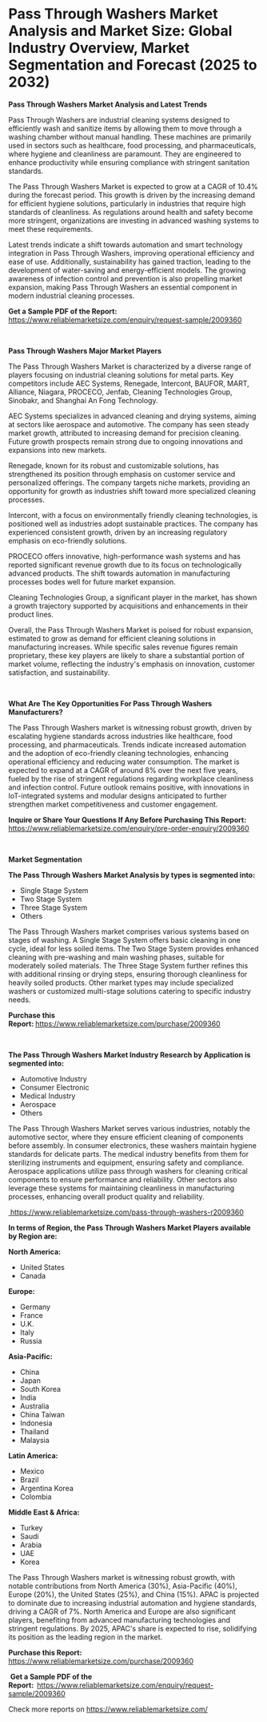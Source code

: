 <p><h1>Pass Through Washers Market Analysis and Market Size: Global Industry Overview, Market Segmentation and Forecast (2025 to 2032)</h1></p><p><strong>Pass Through Washers Market Analysis and Latest Trends</strong></p>
<p><p>Pass Through Washers are industrial cleaning systems designed to efficiently wash and sanitize items by allowing them to move through a washing chamber without manual handling. These machines are primarily used in sectors such as healthcare, food processing, and pharmaceuticals, where hygiene and cleanliness are paramount. They are engineered to enhance productivity while ensuring compliance with stringent sanitation standards.</p><p>The Pass Through Washers Market is expected to grow at a CAGR of 10.4% during the forecast period. This growth is driven by the increasing demand for efficient hygiene solutions, particularly in industries that require high standards of cleanliness. As regulations around health and safety become more stringent, organizations are investing in advanced washing systems to meet these requirements. </p><p>Latest trends indicate a shift towards automation and smart technology integration in Pass Through Washers, improving operational efficiency and ease of use. Additionally, sustainability has gained traction, leading to the development of water-saving and energy-efficient models. The growing awareness of infection control and prevention is also propelling market expansion, making Pass Through Washers an essential component in modern industrial cleaning processes.</p></p>
<p><strong>Get a Sample PDF of the Report:&nbsp;</strong> <a href="https://www.reliablemarketsize.com/enquiry/request-sample/2009360?utm_campaign=1879&utm_medium=2&utm_source=Github&utm_content=ia&utm_term=02032025&utm_id=pass-through-washers">https://www.reliablemarketsize.com/enquiry/request-sample/2009360</a></p>
<p>&nbsp;</p>
<p><strong>Pass Through Washers Major Market Players</strong></p>
<p><p>The Pass Through Washers Market is characterized by a diverse range of players focusing on industrial cleaning solutions for metal parts. Key competitors include AEC Systems, Renegade, Intercont, BAUFOR, MART, Alliance, Niagara, PROCECO, Jenfab, Cleaning Technologies Group, Sinobakr, and Shanghai An Fong Technology.</p><p>AEC Systems specializes in advanced cleaning and drying systems, aiming at sectors like aerospace and automotive. The company has seen steady market growth, attributed to increasing demand for precision cleaning. Future growth prospects remain strong due to ongoing innovations and expansions into new markets.</p><p>Renegade, known for its robust and customizable solutions, has strengthened its position through emphasis on customer service and personalized offerings. The company targets niche markets, providing an opportunity for growth as industries shift toward more specialized cleaning processes.</p><p>Intercont, with a focus on environmentally friendly cleaning technologies, is positioned well as industries adopt sustainable practices. The company has experienced consistent growth, driven by an increasing regulatory emphasis on eco-friendly solutions.</p><p>PROCECO offers innovative, high-performance wash systems and has reported significant revenue growth due to its focus on technologically advanced products. The shift towards automation in manufacturing processes bodes well for future market expansion.</p><p>Cleaning Technologies Group, a significant player in the market, has shown a growth trajectory supported by acquisitions and enhancements in their product lines. </p><p>Overall, the Pass Through Washers Market is poised for robust expansion, estimated to grow as demand for efficient cleaning solutions in manufacturing increases. While specific sales revenue figures remain proprietary, these key players are likely to share a substantial portion of market volume, reflecting the industry's emphasis on innovation, customer satisfaction, and sustainability.</p></p>
<p>&nbsp;</p>
<p><strong>What Are The Key Opportunities For Pass Through Washers Manufacturers?</strong></p>
<p><p>The Pass Through Washers market is witnessing robust growth, driven by escalating hygiene standards across industries like healthcare, food processing, and pharmaceuticals. Trends indicate increased automation and the adoption of eco-friendly cleaning technologies, enhancing operational efficiency and reducing water consumption. The market is expected to expand at a CAGR of around 8% over the next five years, fueled by the rise of stringent regulations regarding workplace cleanliness and infection control. Future outlook remains positive, with innovations in IoT-integrated systems and modular designs anticipated to further strengthen market competitiveness and customer engagement.</p></p>
<p><strong>Inquire or Share Your Questions If Any Before Purchasing This Report:</strong> <a href="https://www.reliablemarketsize.com/enquiry/pre-order-enquiry/2009360?utm_campaign=1879&utm_medium=2&utm_source=Github&utm_content=ia&utm_term=02032025&utm_id=pass-through-washers">https://www.reliablemarketsize.com/enquiry/pre-order-enquiry/2009360</a></p>
<p>&nbsp;</p>
<p><strong>Market Segmentation</strong></p>
<p><strong>The Pass Through Washers Market Analysis by types is segmented into:</strong></p>
<p><ul><li>Single Stage System</li><li>Two Stage System</li><li>Three Stage System</li><li>Others</li></ul></p>
<p><p>The Pass Through Washers market comprises various systems based on stages of washing. A Single Stage System offers basic cleaning in one cycle, ideal for less soiled items. The Two Stage System provides enhanced cleaning with pre-washing and main washing phases, suitable for moderately soiled materials. The Three Stage System further refines this with additional rinsing or drying steps, ensuring thorough cleanliness for heavily soiled products. Other market types may include specialized washers or customized multi-stage solutions catering to specific industry needs.</p></p>
<p><strong>Purchase this Report:&nbsp;</strong><a href="https://www.reliablemarketsize.com/purchase/2009360?utm_campaign=1879&utm_medium=2&utm_source=Github&utm_content=ia&utm_term=02032025&utm_id=pass-through-washers">https://www.reliablemarketsize.com/purchase/2009360</a></p>
<p>&nbsp;</p>
<p><strong>The Pass Through Washers Market Industry Research by Application is segmented into:</strong></p>
<p><ul><li>Automotive Industry</li><li>Consumer Electronic</li><li>Medical Industry</li><li>Aerospace</li><li>Others</li></ul></p>
<p><p>The Pass Through Washers Market serves various industries, notably the automotive sector, where they ensure efficient cleaning of components before assembly. In consumer electronics, these washers maintain hygiene standards for delicate parts. The medical industry benefits from them for sterilizing instruments and equipment, ensuring safety and compliance. Aerospace applications utilize pass through washers for cleaning critical components to ensure performance and reliability. Other sectors also leverage these systems for maintaining cleanliness in manufacturing processes, enhancing overall product quality and reliability.</p></p>
<p><a href="https://www.reliablemarketsize.com/pass-through-washers-r2009360?utm_campaign=1879&utm_medium=2&utm_source=Github&utm_content=ia&utm_term=02032025&utm_id=pass-through-washers">&nbsp;https://www.reliablemarketsize.com/pass-through-washers-r2009360</a></p>
<p><strong>In terms of Region, the Pass Through Washers Market Players available by Region are:</strong></p>
<p>
    <p> <strong> North America: </strong>
        <ul>
            <li>United States</li>
            <li>Canada</li>
        </ul>
        </p> 
    <p> <strong> Europe: </strong>
        <ul>
            <li>Germany</li>
            <li>France</li>
            <li>U.K.</li>
            <li>Italy</li>
            <li>Russia</li>
        </ul>
        </p> 
    <p> <strong> Asia-Pacific: </strong>
        <ul>
            <li>China</li>
            <li>Japan</li>
            <li>South Korea</li>
            <li>India</li>
            <li>Australia</li>
            <li>China Taiwan</li>
            <li>Indonesia</li>
            <li>Thailand</li>
            <li>Malaysia</li>
        </ul>
        </p> 
    <p> <strong> Latin America: </strong>
        <ul>
            <li>Mexico</li>
            <li>Brazil</li>
            <li>Argentina Korea</li>
            <li>Colombia</li>
        </ul>
        </p> 
    <p> <strong> Middle East & Africa: </strong>
        <ul>
            <li>Turkey</li>
            <li>Saudi</li>
            <li>Arabia</li>
            <li>UAE</li>
            <li>Korea</li>
        </ul>
    </p>
    </p>
<p><p>The Pass Through Washers market is witnessing robust growth, with notable contributions from North America (30%), Asia-Pacific (40%), Europe (20%), the United States (25%), and China (15%). APAC is projected to dominate due to increasing industrial automation and hygiene standards, driving a CAGR of 7%. North America and Europe are also significant players, benefiting from advanced manufacturing technologies and stringent regulations. By 2025, APAC's share is expected to rise, solidifying its position as the leading region in the market.</p></p>
<p><strong>Purchase this Report: </strong><a href="https://www.reliablemarketsize.com/purchase/2009360?utm_campaign=1879&utm_medium=2&utm_source=Github&utm_content=ia&utm_term=02032025&utm_id=pass-through-washers">https://www.reliablemarketsize.com/purchase/2009360</a></p>
<p>&nbsp;<strong>Get a Sample PDF of the Report:&nbsp;&nbsp;</strong><a href="https://www.reliablemarketsize.com/enquiry/request-sample/2009360?utm_campaign=1879&utm_medium=2&utm_source=Github&utm_content=ia&utm_term=02032025&utm_id=pass-through-washers">https://www.reliablemarketsize.com/enquiry/request-sample/2009360</a></p>
<p><strong></strong></p>
<p>Check more reports on <a href="https://www.reliablemarketsize.com/?utm_campaign=1879&utm_medium=2&utm_source=Github&utm_content=ia&utm_term=02032025&utm_id=pass-through-washers">https://www.reliablemarketsize.com/</a></p>
